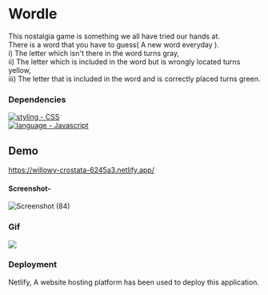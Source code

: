 # Wordle
This nostalgia game is something we all have tried our hands at.
<br>There is a word that you have to guess( A new word everyday ).<br>
i) The letter which isn't there in the word turns gray,<br>
ii) The letter which is included in the word but is wrongly located turns yellow,<br>
iii) The letter that is included in the word and is correctly placed turns green.<br>

### Dependencies
[![styling - CSS](https://img.shields.io/static/v1?label=styling&message=CSS&color=%23D8F32E)](https://web.dev/learn/css/)<br>
[![language - Javascript](https://img.shields.io/static/v1?label=language&message=Javascript&color=%23F39C2E)](https://www.javascript.com/)<br>

## Demo
https://willowy-crostata-6245a3.netlify.app/

#### Screenshot-
![Screenshot (84)](https://user-images.githubusercontent.com/64829176/216807465-baaf670b-3404-4048-9723-44a655ea6445.png)

### Gif
![](https://media.giphy.com/media/BKcULSpycfsPFlhlYZ/giphy.gif)



### Deployment
Netlify, A website hosting platform has been used to deploy this application.

